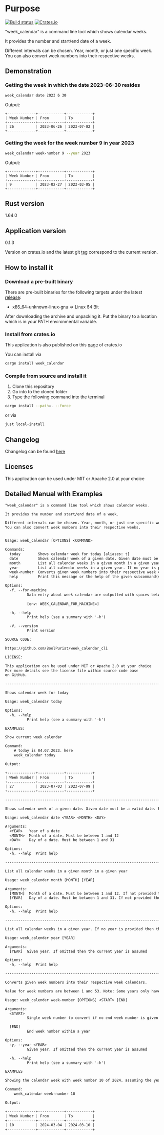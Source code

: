 # Purpose

[![Build status](https://github.com/BoolPurist/week_calendar_cli/actions/workflows/ci_check.yml/badge.svg)](https://github.com/boolpurist/week_calendar_cli/actions)
[![Crates.io](https://img.shields.io/crates/v/week_calendar.svg)](https://crates.io/crates/week_calendar)

"week_calendar" is a command line tool which shows calendar weeks. 

It provides the number and start/end date of a week.

Different intervals can be chosen. Year, month, or just one specific week.
You can also convert week numbers into their respective weeks.


## Demonstration 

### Getting the week in which the date 2023-06-30 resides

```sh
week_calendar date 2023 6 30
```

Output:

```text
+-------------+------------+------------+
| Week Number | From       | To         |
+-------------+------------+------------+
| 26          | 2023-06-26 | 2023-07-02 |
+-------------+------------+------------+
```

### Getting the week for the week number 9 in year 2023

```sh
week_calendar week-number 9 --year 2023
```

Output:

```text
+-------------+------------+------------+
| Week Number | From       | To         |
+-------------+------------+------------+
| 9           | 2023-02-27 | 2023-03-05 |
+-------------+------------+------------+
```

## Rust version 

1.64.0 

## Application version

0.1.3 

Version on crates.io and the latest git 
[tag](https://github.com/BoolPurist/week_calendar_cli/releases/tag/v0.1.3) 
correspond to the current version. 

## How to install it

### Download a pre-built binary

There are pre-built binaries for the following targets 
under the latest [release](https://github.com/BoolPurist/week_calendar_cli/releases/tag/v0.1.3):

- x86_64-unknown-linux-gnu => Linux 64 Bit

After downloading the archive and unpacking it. Put the binary to a location 
which is in your PATH environmental variable.

### Install from crates.io

This application is also published on this [page](https://crates.io/crates/week_calendar) of crates.io 

You can install via 
```sh
cargo install week_calendar
```

### Compile from source and install it

1. Clone this repository
2. Go into to the cloned folder
3. Type the following command into the terminal

```sh
cargo install --path=. --force
```
or via
```sh
just local-install
```

## Changelog 

Changelog can be found [here](./CHANGELOG.md)

## Licenses

This application can be used under MIT or Apache 2.0 at your choice

## Detailed Manual with Examples

```txt
"week_calendar" is a command line tool which shows calendar weeks. 

It provides the number and start/end date of a week.

Different intervals can be chosen. Year, month, or just one specific week.
You can also convert week numbers into their respective weeks.


Usage: week_calendar [OPTIONS] <COMMAND>

Commands:
  today        Shows calendar week for today [aliases: t]
  date         Shows calendar week of a given date. Given date must be a valid date. Example: 30.02.2023 is not valid [aliases: d]
  month        List all calendar weeks in a given month in a given year [aliases: m]
  year         List all calendar weeks in a given year. If no year is provided then the current year is assumed [aliases: y]
  week-number  Converts given week numbers into their respective week calendars [aliases: w]
  help         Print this message or the help of the given subcommand(s)

Options:
  -f, --for-machine
          Data entry about week calendar are outputted with spaces between. This is intended to make parsing of the date easier
          
          [env: WEEK_CALENDAR_FOR_MACHINE=]

  -h, --help
          Print help (see a summary with '-h')

  -V, --version
          Print version

SOURCE CODE:

https://github.com/BoolPurist/week_calendar_cli

LICENSE:

This application can be used under MIT or Apache 2.0 at your choice
For more details see the license file within source code base 
on GitHub.

----------------------------------------------------------------------------------------------------

Shows calendar week for today

Usage: week_calendar today

Options:
  -h, --help
          Print help (see a summary with '-h')

EXAMPLES:

Show current week calendar 

Command:
    # today is 04.07.2023. here
    week_calendar today

Output:

+-------------+------------+------------+
| Week Number | From       | To         |
+-------------+------------+------------+
| 27          | 2023-07-03 | 2023-07-09 |
+-------------+------------+------------+

----------------------------------------------------------------------------------------------------

Shows calendar week of a given date. Given date must be a valid date. Example: 30.02.2023 is not valid

Usage: week_calendar date <YEAR> <MONTH> <DAY>

Arguments:
  <YEAR>   Year of a date
  <MONTH>  Month of a date. Must be between 1 and 12
  <DAY>    Day of a date. Must be between 1 and 31

Options:
  -h, --help  Print help

----------------------------------------------------------------------------------------------------

List all calendar weeks in a given month in a given year

Usage: week_calendar month [MONTH] [YEAR]

Arguments:
  [MONTH]  Month of a date. Must be between 1 and 12. If not provided then the current month and year are assumed
  [YEAR]   Day of a date. Must be between 1 and 31. If not provided then the current year is assumed

Options:
  -h, --help  Print help

----------------------------------------------------------------------------------------------------

List all calendar weeks in a given year. If no year is provided then the current year is assumed

Usage: week_calendar year [YEAR]

Arguments:
  [YEAR]  Given year. If omitted then the current year is assumed

Options:
  -h, --help  Print help

----------------------------------------------------------------------------------------------------

Converts given week numbers into their respective week calendars.

Value for week numbers are between 1 and 53. Note: Some years only have 52 week numbers. If for such year 53 is given then that number is treated as 52.

Usage: week_calendar week-number [OPTIONS] <START> [END]

Arguments:
  <START>
          Single week number to convert if no end week number is given

  [END]
          End week number within a year

Options:
  -y, --year <YEAR>
          Given year. If omitted then the current year is assumed

  -h, --help
          Print help (see a summary with '-h')

EXAMPLES 

Showing the calendar week with week number 10 of 2024, assuming the year 2024

Command:
    week_calendar week-number 10

Output:

+-------------+------------+------------+
| Week Number | From       | To         |
+-------------+------------+------------+
| 10          | 2024-03-04 | 2024-03-10 |
+-------------+------------+------------+
```
